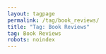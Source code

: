 ```yaml
---
layout: tagpage
permalink: /tag/book_reviews/
title: "Tag: Book Reviews"
tag: Book Reviews
robots: noindex
---
```

